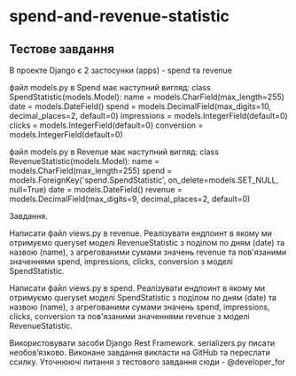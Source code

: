 # spend-and-revenue-statistic

## Тестове завдання
В проекте Django є 2 застосунки (apps) - spend та revenue

файл models.py в Spend має наступний вигляд:
class SpendStatistic(models.Model):
   name = models.CharField(max_length=255)
   date = models.DateField()
   spend = models.DecimalField(max_digits=10, decimal_places=2, default=0)
   impressions = models.IntegerField(default=0)
   clicks = models.IntegerField(default=0)
   conversion = models.IntegerField(default=0)

файл models.py в Revenue має наступний вигляд:
class RevenueStatistic(models.Model):
   name = models.CharField(max_length=255)
   spend = models.ForeignKey('spend.SpendStatistic',    on_delete=models.SET_NULL, null=True)
   date = models.DateField()
   revenue = models.DecimalField(max_digits=9, decimal_places=2,   default=0)


Завдання.

Написати файл views.py в revenue. Реалізувати ендпоинт в якому ми отримуємо queryset моделі RevenueStatistic 
з поділом по дням (date) та назвою (name), з агрегованими сумами значень revenue та пов'язаними 
значеннями spend, impressions, clicks, conversion з моделі SpendStatistic.

Написати файл views.py в spend. Реалізувати ендпоинт в якому ми отримуємо queryset моделі SpendStatistic 
з поділом по дням (date) та назвою (name), з агрегованими сумами значень spend, impressions, 
clicks, conversion та пов'язаними значеннями revenue з моделі RevenueStatistic.

Використовувати засоби Django Rest Framework.
serializers.py писати необов’язково.
Виконане завдання викласти на GitHub та переслати ссилку.
Уточнюючі питання з тестового завдання сюди - @developer_for
